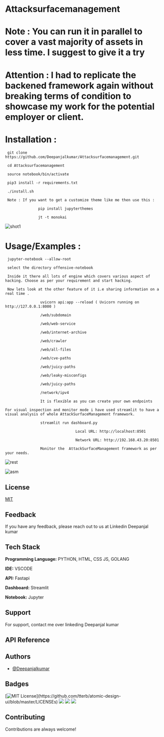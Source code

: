 # Attacksurfacemanagement

# Note : You can run it in parallel to cover a vast majority of assets in less time. I suggest to give it a try

# Attention : I had to replicate the backened framework again without breaking terms of condition to showcase my work for the potential employer or client. 

# Installation :

     git clone https://github.com/Deepanjalkumar/Attacksurfacemanagement.git
     
     cd Attacksurfacemanagement
     
     source notebook/bin/activate
     
     pip3 install -r requirements.txt
     
     ./install.sh
     
     Note : If you want to get a customize theme like me then use this :
     
                   pip install jupyterthemes
                   
                   jt -t monokai
                   
![shot1](https://user-images.githubusercontent.com/55708909/132466189-0a474476-ea62-4851-8826-e19c26f47b23.png)
     
# Usage/Examples :

     jupyter-notebook --allow-root
     
     select the directory offensive-notebook
     
     Inside it there all lots of engine which covers various aspect of hacking. Choose as per your requirement and start hacking.
     
     Now lets look at the other feature of it i.e sharing information on a real time . 
       
                    uvicorn api:app --reload ( Uvicorn running on http://127.0.0.1:8000 )
                    
                    /web/subdomain
                    
                    /web/web-service
                    
                    /web/internet-archive
                    
                    /web/crawler
                    
                    /web/all-files
                    
                    /web/cve-paths
                    
                    /web/juicy-paths
                    
                    /web/leaky-misconfigs
                    
                    /web/juicy-paths
                    
                    /network/ipv4
                    
                    It is flexible as you can create your own endpoints
                    
    For visual inspection and monitor mode i have used streamlit to have a visual analysis of whole AttackSurfaceManagement framework.
    
                    streamlit run dashboard.py
                    
                                    Local URL: http://localhost:8501
  
                                    Network URL: http://192.168.43.20:8501
                                    
                    Monitor the  AttackSurfaceManagement framework as per your needs.
                    
  ![rest](https://user-images.githubusercontent.com/55708909/132473053-247da829-5478-4c83-a614-b625a5459a1d.png)

  ![asm](https://user-images.githubusercontent.com/55708909/132473224-4e4e64b8-8f28-4e3d-a922-018d6430b2ff.png)
  
  ## License

[MIT](https://choosealicense.com/licenses/mit/)

  
## Feedback

If you have any feedback, please reach out to us at Linkedin Deepanjal kumar

  
## Tech Stack

**Programming Language:** PYTHON, HTML, CSS JS, GOLANG

**IDE:** VSCODE

**API:** Fastapi

**Dashboard:** Streamlit

**Notebook:** Jupyter
  
## Support

For support, contact me over linkeding Deepanjal kumar

  
## API Reference


## Authors

- [@Deepanjalkumar](https://github.com/Deepanjalkumar)

  
## Badges

[![MIT License](https://img.shields.io/apm/l/atomic-design-ui.svg?)](https://github.com/tterb/atomic-design-ui/blob/master/LICENSEs)
![](https://img.shields.io/badge/OS-Linux-informational?style=flat&logo=linux&logoColor=white&color=2bbc8a)
![](https://img.shields.io/badge/Code-Python-informational?style=flat&logo=python&logoColor=white&color=2bbc8a)
![](https://img.shields.io/badge/Shell-Bash-informational?style=flat&logo=gnu-bash&logoColor=white&color=2bbc8a)


  
## Contributing

Contributions are always welcome!




